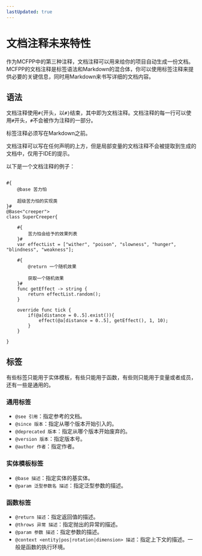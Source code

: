 ```yaml
---
lastUpdated: true
---
```


# 文档注释<Badge type="tip">未来特性</Badge>

作为MCFPP中的第三种注释，文档注释可以用来给你的项目自动生成一份文档。MCFPP的文档注释是标签语法和Markdown的混合体，你可以使用标签注释来提供必要的关键信息，同时用Markdown来书写详细的文档内容。

## 语法

文档注释使用`#{`开头，以`#}`结束，其中即为文档注释。文档注释的每一行可以使用`#`开头，`#`不会被作为注释的一部分。

标签注释必须写在Markdown之前。

文档注释可以写在任何声明的上方，但是局部变量的文档注释不会被提取到生成的文档中，仅用于IDE的提示。

以下是一个文档注释的例子：

```mcfpp

#{
    @base 苦力怕

    超级苦力怕的实现类
}#
@Base<"creeper">
class SuperCreeper{

    #{
        苦力怕会给予的效果列表
    }#
    var effectList = ["wither", "poison", "slowness", "hunger", "blindness", "weakness"];

    #{
        @return 一个随机效果

        获取一个随机效果
    }#
    func getEffect -> string {
        return effectList.random();
    }

    override func tick {
        if(@a[distance = 0..5].exist()){
            effect(@a[distance = 0..5], getEffect(), 1, 10);
        }
    }

}
```

## 标签

有些标签只能用于实体模板，有些只能用于函数，有些则只能用于变量或者成员，还有一些是通用的。

### 通用标签

- `@see 引用`：指定参考的文档。
- `@since 版本`：指定从哪个版本开始引入的。
- `@deprecated 版本`：指定从哪个版本开始废弃的。
- `@version 版本`：指定版本号。
- `@author 作者`：指定作者。

### 实体模板标签

- `@base 描述`：指定实体的基实体。
- `@param 泛型参数名 描述`：指定泛型参数的描述。

### 函数标签

- `@return 描述`：指定返回值的描述。
- `@throws 异常 描述`：指定抛出的异常的描述。
- `@param 参数 描述`：指定参数的描述。
- `@context <entity|pos|rotation|dimension> 描述`：指定上下文的描述。一般是函数的执行环境。